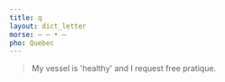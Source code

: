 ```yaml
---
title: q
layout: dict_letter
morse: ‒ ‒ • ‒
pho: Quebec
---
```

> My vessel is 'healthy' and I request free pratique.